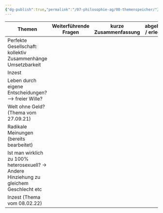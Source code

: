 ```yaml
---
{"dg-publish":true,"permalink":"/07-philosophie-ag/00-themenspeicher/"}
---
```


| Themen                                                                                  | Weiterführende Fragen | kurze Zusammenfassung | abgehakt / erledigt |
| --------------------------------------------------------------------------------------- | --------------------- | --------------------- | ------------------- |
| Perfekte Gesellschaft: kollektiv Zusammenhänge Umsetzbarkeit                            |                       |                       |                     |
| Inzest                                                                                  |                       |                       |                     |
| Leben durch eigene Entscheidungen? --> freier Wille?                                    |                       |                       |                     |
| Welt ohne Geld? (Thema vom 27.09.21)                                                    |                       |                       |                     |
| Radikale Meinungen (bereits bearbeitet)                                                 |                       |                       |                     |
| Ist man wirklich zu 100% heterosexuell? -> Andere Hinziehung zu gleichem Geschlecht etc |                       |                       |                     |
| Inzest (Thema vom 08.02.22)                                                             |                       |                       |                     |